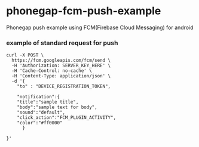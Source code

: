 # phonegap-fcm-push-example
Phonegap push example using FCM(Firebase Cloud Messaging) for android 



### example of standard request for push

```curl
curl -X POST \
  https://fcm.googleapis.com/fcm/send \
  -H 'Authorization: SERVER_KEY_HERE' \
  -H 'Cache-Control: no-cache' \
  -H 'Content-Type: application/json' \
  -d '{
	"to" : "DEVICE_REGISTRATION_TOKEN",

    "notification":{
    "title":"sample title",
    "body":"sample text for body",
    "sound":"default",
    "click_action":"FCM_PLUGIN_ACTIVITY",
    "color":"#ff0000"
      }
      
}'
```
